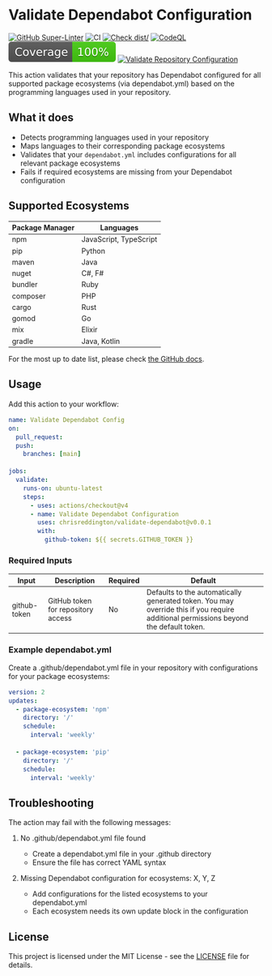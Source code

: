 # Validate Dependabot Configuration

[![GitHub Super-Linter](https://github.com/chrisreddington/validate-dependabot/actions/workflows/linter.yml/badge.svg)](https://github.com/chrisreddington/validate-dependabot)
![CI](https://github.com/chrisreddington/validate-dependabot/actions/workflows/ci.yml/badge.svg)
[![Check dist/](https://github.com/chrisreddington/validate-dependabot/actions/workflows/check-dist.yml/badge.svg)](https://github.com/chrisreddington/validate-dependabot/actions/workflows/check-dist.yml)
[![CodeQL](https://github.com/chrisreddington/validate-dependabot/actions/workflows/codeql-analysis.yml/badge.svg)](https://github.com/chrisreddington/validate-dependabot/actions/workflows/codeql-analysis.yml)
[![Coverage](./badges/coverage.svg)](./badges/coverage.svg)
[![Validate Repository Configuration](https://github.com/chrisreddington/validate-dependabot/actions/workflows/baseline.yml/badge.svg)](https://github.com/chrisreddington/validate-dependabot/actions/workflows/baseline.yml)

This action validates that your repository has Dependabot configured for all
supported package ecosystems (via dependabot.yml) based on the programming
languages used in your repository.

## What it does

- Detects programming languages used in your repository
- Maps languages to their corresponding package ecosystems
- Validates that your `dependabot.yml` includes configurations for all relevant
  package ecosystems
- Fails if required ecosystems are missing from your Dependabot configuration

## Supported Ecosystems

| Package Manager | Languages              |
| --------------- | ---------------------- |
| npm             | JavaScript, TypeScript |
| pip             | Python                 |
| maven           | Java                   |
| nuget           | C#, F#                 |
| bundler         | Ruby                   |
| composer        | PHP                    |
| cargo           | Rust                   |
| gomod           | Go                     |
| mix             | Elixir                 |
| gradle          | Java, Kotlin           |

For the most up to date list, please check [the GitHub docs](https://docs.github.com/en/code-security/dependabot/dependabot-version-updates/configuration-options-for-the-dependabot.yml-file#package-ecosystem).

## Usage

Add this action to your workflow:

```yaml
name: Validate Dependabot Config
on:
  pull_request:
  push:
    branches: [main]

jobs:
  validate:
    runs-on: ubuntu-latest
    steps:
      - uses: actions/checkout@v4
      - name: Validate Dependabot Configuration
        uses: chrisreddington/validate-dependabot@v0.0.1
        with:
          github-token: ${{ secrets.GITHUB_TOKEN }}
```

### Required Inputs

| Input        | Description                        | Required | Default                                                                                                                              |
| ------------ | ---------------------------------- | -------- | ------------------------------------------------------------------------------------------------------------------------------------ |
| github-token | GitHub token for repository access | No       | Defaults to the automatically generated token. You may override this if you require additional permissions beyond the default token. |

### Example dependabot.yml

Create a .github/dependabot.yml file in your repository with configurations for
your package ecosystems:

```yaml
version: 2
updates:
  - package-ecosystem: 'npm'
    directory: '/'
    schedule:
      interval: 'weekly'

  - package-ecosystem: 'pip'
    directory: '/'
    schedule:
      interval: 'weekly'
```

## Troubleshooting

The action may fail with the following messages:

1. No .github/dependabot.yml file found

   - Create a dependabot.yml file in your .github directory
   - Ensure the file has correct YAML syntax

1. Missing Dependabot configuration for ecosystems: X, Y, Z
   - Add configurations for the listed ecosystems to your dependabot.yml
   - Each ecosystem needs its own update block in the configuration

## License

This project is licensed under the MIT License - see the [LICENSE](LICENSE) file
for details.

